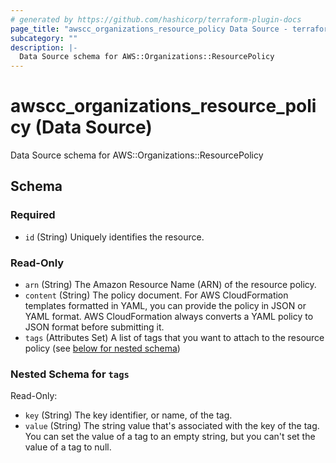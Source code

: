 ```yaml
---
# generated by https://github.com/hashicorp/terraform-plugin-docs
page_title: "awscc_organizations_resource_policy Data Source - terraform-provider-awscc"
subcategory: ""
description: |-
  Data Source schema for AWS::Organizations::ResourcePolicy
---
```


# awscc_organizations_resource_policy (Data Source)

Data Source schema for AWS::Organizations::ResourcePolicy



<!-- schema generated by tfplugindocs -->
## Schema

### Required

- `id` (String) Uniquely identifies the resource.

### Read-Only

- `arn` (String) The Amazon Resource Name (ARN) of the resource policy.
- `content` (String) The policy document. For AWS CloudFormation templates formatted in YAML, you can provide the policy in JSON or YAML format. AWS CloudFormation always converts a YAML policy to JSON format before submitting it.
- `tags` (Attributes Set) A list of tags that you want to attach to the resource policy (see [below for nested schema](#nestedatt--tags))

<a id="nestedatt--tags"></a>
### Nested Schema for `tags`

Read-Only:

- `key` (String) The key identifier, or name, of the tag.
- `value` (String) The string value that's associated with the key of the tag. You can set the value of a tag to an empty string, but you can't set the value of a tag to null.
